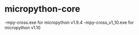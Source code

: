 # micropython-core
 -mpy-cross.exe for micropython v1.9.4
 -mpy-cross_v1_10.exe for micropython v1.10
